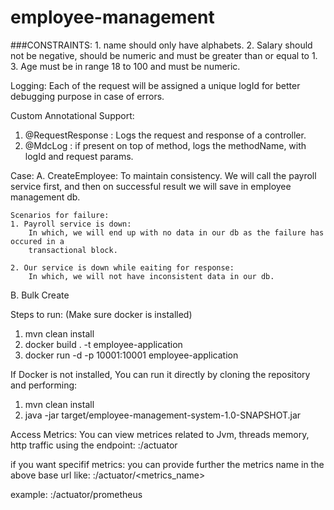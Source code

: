 # employee-management


###CONSTRAINTS:
    1. name should only have alphabets.
    2. Salary should not be negative, should be numeric and must be greater than or equal to 1.
    3. Age must be in range 18 to 100 and must be numeric.


Logging: 
Each of the request will be assigned a unique logId for better debugging purpose in case of errors.

Custom Annotational Support:
1. @RequestResponse : Logs the request and response of a controller.
2. @MdcLog : if present on top of method, logs the methodName, with logId and request params.


Case:
A. CreateEmployee:
    To maintain consistency. We will call the payroll service first, and then on successful result we will save in employee
    management db.
    
    Scenarios for failure:
    1. Payroll service is down: 
        In which, we will end up with no data in our db as the failure has occured in a 
        transactional block.
        
    2. Our service is down while eaiting for response:
        In which, we will not have inconsistent data in our db.

B. Bulk Create
    
    
    
Steps to run: (Make sure docker is installed)
1. mvn clean install
2. docker build . -t employee-application
3. docker run -d -p 10001:10001 employee-application

If Docker is not installed, You can run it directly by cloning the repository and performing:
1. mvn clean install
2. java -jar target/employee-management-system-1.0-SNAPSHOT.jar


Access Metrics:
You can view metrices related to Jvm, threads memory, http traffic using the endpoint:
<host>:<port>/actuator

if you want specifif metrics:
you can provide further the metrics name in the above base url like:
<host>:<port>/actuator/<metrics_name>

example:
<host>:<port>/actuator/prometheus
